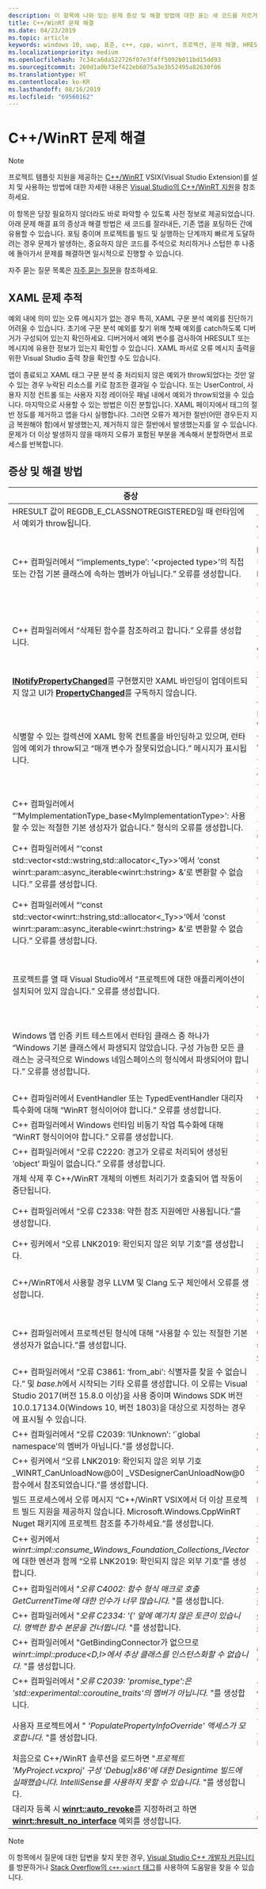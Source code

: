 ```yaml
---
description: 이 항목에 나와 있는 문제 증상 및 해결 방법에 대한 표는 새 코드를 자르거나 기존 앱을 이식할지를 결정하는 데 도움이 될 수 있습니다.
title: C++/WinRT 문제 해결
ms.date: 04/23/2019
ms.topic: article
keywords: windows 10, uwp, 표준, c++, cpp, winrt, 프로젝션, 문제 해결, HRESULT, 오류
ms.localizationpriority: medium
ms.openlocfilehash: 7c34ca6da522726f07e3f4ff5092b011bd15dd93
ms.sourcegitcommit: 260d1a0b73ef422eb6875a3e3b52495a82630f06
ms.translationtype: HT
ms.contentlocale: ko-KR
ms.lasthandoff: 08/16/2019
ms.locfileid: "69560162"
---
```

# <a name="troubleshooting-cwinrt-issues"></a>C++/WinRT 문제 해결

> [!NOTE]
> 프로젝트 템플릿 지원을 제공하는 [C++/WinRT](/windows/uwp/cpp-and-winrt-apis/intro-to-using-cpp-with-winrt) VSIX(Visual Studio Extension)를 설치 및 사용하는 방법에 대한 자세한 내용은 [Visual Studio의 C++/WinRT 지원](intro-to-using-cpp-with-winrt.md#visual-studio-support-for-cwinrt-xaml-the-vsix-extension-and-the-nuget-package)을 참조하세요.

이 항목은 당장 필요하지 않더라도 바로 파악할 수 있도록 사전 정보로 제공되었습니다. 아래 문제 해결 표의 증상과 해결 방법은 새 코드를 잘라내든, 기존 앱을 포팅하든 간에 유용할 수 있습니다. 포팅 중이며 프로젝트를 빌드 및 실행하는 단계까지 빠르게 도달하려는 경우 문제가 발생하는, 중요하지 않은 코드를 주석으로 처리하거나 스텁한 후 나중에 돌아가서 문제를 해결하면 일시적으로 진행할 수 있습니다.

자주 묻는 질문 목록은 [자주 묻는 질문](faq.md)을 참조하세요.

## <a name="tracking-down-xaml-issues"></a>XAML 문제 추적
예외 내에 의미 있는 오류 메시지가 없는 경우 특히, XAML 구문 분석 예외를 진단하기 어려울 수 있습니다. 초기에 구문 분석 예외를 찾기 위해 첫째 예외를 catch하도록 디버거가 구성되어 있는지 확인하세요. 디버거에서 예외 변수를 검사하여 HRESULT 또는 메시지에 유용한 정보가 있는지 확인할 수 있습니다. XAML 파서로 오류 메시지 출력을 위한 Visual Studio 출력 창을 확인할 수도 있습니다.

앱이 종료되고 XAML 태그 구문 분석 중 처리되지 않은 예외가 throw되었다는 것만 알 수 있는 경우 누락된 리소스를 키로 참조한 결과일 수 있습니다. 또는 UserControl, 사용자 지정 컨트롤 또는 사용자 지정 레이아웃 패널 내에서 예외가 throw되었을 수 있습니다. 마지막으로 사용할 수 있는 방법은 이진 분할입니다. XAML 페이지에서 태그의 절반 정도를 제거하고 앱을 다시 실행합니다. 그러면 오류가 제거한 절반(어떤 경우든지 지금 복원해야 함)에서 발생했는지, 제거하지 않은 절반에서 발생했는지를 알 수 있습니다. 문제가 더 이상 발생하지 않을 때까지 오류가 포함된 부분을 계속해서 분할하면서 프로세스를 반복합니다.

## <a name="symptoms-and-remedies"></a>증상 및 해결 방법
| 증상 | 해결 방법 |
|---------|--------|
| HRESULT 값이 REGDB_E_CLASSNOTREGISTERED일 때 런타임에서 예외가 throw됩니다. | ["클래스가 등록되지 않음" 예외가 발생하는 이유는 무엇인가요?](faq.md#why-am-i-getting-a-class-not-registered-exception)를 참조하세요. |
| C++ 컴파일러에서 “’implements_type’: ‘&lt;projected type&gt;’의 직접 또는 간접 기본 클래스에 속하는 멤버가 아닙니다.” 오류를 생성합니다.  | 이 오류는 네임스페이스로 한정되지 않은 구현 형식 이름(예: **MyRuntimeClass**)으로 **make**를 호출하고 해당 형식의 헤더를 포함하지 않은 경우에 발생할 수 있습니다. 컴파일러가 **MyRuntimeClass**를 프로젝션된 형식으로 해석합니다. 해결 방법은 구현 형식의 헤더(예: `MyRuntimeClass.h`)를 포함하는 것입니다. |
| C++ 컴파일러에서 “삭제된 함수를 참조하려고 합니다.” 오류를 생성합니다.  | 이 오류는 **make**를 호출하고 템플릿 매개 변수로 전달하는 구현 형식에 `= delete` 기본 생성자가 있는 경우에 발생할 수 있습니다. 구현 형식의 헤더 파일을 편집하여 `= delete`를 `= default`로 변경합니다. 런타임 클래스의 IDL에 생성자를 추가할 수도 있습니다. |
| [**INotifyPropertyChanged**](/uwp/api/windows.ui.xaml.data.inotifypropertychanged)를 구현했지만 XAML 바인딩이 업데이트되지 않고 UI가 [**PropertyChanged**](/uwp/api/windows.ui.xaml.data.inotifypropertychanged.PropertyChanged)를 구독하지 않습니다. | XAML 태그의 바인딩 식에서 `Mode=OneWay`(또는 TwoWay)를 설정해야 합니다. [XAML 컨트롤, C++/WinRT 속성에 바인딩](binding-property.md)을 참조하세요. |
| 식별할 수 있는 컬렉션에 XAML 항목 컨트롤을 바인딩하고 있으며, 런타임에 예외가 throw되고 “매개 변수가 잘못되었습니다.” 메시지가 표시됩니다. | IDL 및 구현에서 식별할 수 있는 모든 컬렉션을 **Windows.Foundation.Collections.IVector<IInspectable>** 형식으로 선언합니다. 단, **Windows.Foundation.Collections.IObservableVector<T>** 를 구현하는 개체를 반환합니다. 여기서 T는 요소 형식입니다. [XAML 항목 컨트롤, C++/WinRT 컬렉션에 바인딩](binding-collection.md)을 참조하세요.  |
| C++ 컴파일러에서 “‘MyImplementationType_base&lt;MyImplementationType&gt;’: 사용할 수 있는 적절한 기본 생성자가 없습니다.” 형식의 오류를 생성합니다. |이 오류는 특수한 생성자가 있는 형식에서 파생한 경우에 발생할 수 있습니다. 파생 형식의 생성자가 기본 형식의 생성자에 필요한 매개 변수를 전달해야 합니다. 처리된 예제는 [특수 생성자가 있는 형식에서 파생](author-apis.md#deriving-from-a-type-that-has-a-non-default-constructor)을 참조하세요.|
| C++ 컴파일러에서 “‘const std::vector&lt;std::wstring,std::allocator&lt;_Ty&gt;&gt;’에서 ‘const winrt::param::async_iterable&lt;winrt::hstring&gt; &’로 변환할 수 없습니다.” 오류를 생성합니다. |이 오류는 std::wstring의 std::vector를 컬렉션이 필요한 Windows 런타임 API에 전달하는 경우에 발생할 수 있습니다. 자세한 내용은 [표준 C++ 데이터 형식 및 C++/WinRT](std-cpp-data-types.md)를 참조하세요.|
| C++ 컴파일러에서 “‘const std::vector&lt;winrt::hstring,std::allocator&lt;_Ty&gt;&gt;’에서 ‘const winrt::param::async_iterable&lt;winrt::hstring&gt; &’로 변환할 수 없습니다.” 오류를 생성합니다. |이 오류는 winrt::hstring의 std::vector를 컬렉션이 필요한 비동기 Windows 런타임 API에 전달하고, 벡터를 비동기 호출 수신자로 복사하거나 이동하지 않은 경우에 발생할 수 있습니다. 자세한 내용은 [표준 C++ 데이터 형식 및 C++/WinRT](std-cpp-data-types.md)를 참조하세요.|
| 프로젝트를 열 때 Visual Studio에서 “프로젝트에 대한 애플리케이션이 설치되어 있지 않습니다.” 오류를 생성합니다. |**C++ 개발용 Windows 유니버설 도구**를 아직 설치하지 않은 경우 Visual Studio의 **새 프로젝트** 대화 상자에서 설치해야 합니다. 그래도 문제가 해결되지 않으면 프로젝트에서 C++/WinRT VSIX(Visual Studio Extension)를 사용할 수 있습니다([Visual Studio의 C++/WinRT 지원](intro-to-using-cpp-with-winrt.md#visual-studio-support-for-cwinrt-xaml-the-vsix-extension-and-the-nuget-package) 참조).|
| Windows 앱 인증 키트 테스트에서 런타임 클래스 중 하나가 “Windows 기본 클래스에서 파생되지 않았습니다. 구성 가능한 모든 클래스는 궁극적으로 Windows 네임스페이스의 형식에서 파생되어야 합니다.” 오류를 생성합니다. |기본 클래스에서 파생된 런타임 클래스(애플리케이션에서 선언)를 ‘구성 가능’ 클래스라고 합니다.  구성 가능 클래스의 최종 기본 클래스는 Windows.* 네임스페이스에서 시작되는 형식(예: [**Windows.UI.Xaml.DependencyObject**](/uwp/api/windows.ui.xaml.dependencyobject))이어야 합니다. 자세한 내용은 [XAML 컨트롤, C++/WinRT 속성에 바인딩](binding-property.md)을 참조하세요.|
| C++ 컴파일러에서 EventHandler 또는 TypedEventHandler 대리자 특수화에 대해 “WinRT 형식이어야 합니다.” 오류를 생성합니다. |**winrt::delegate&lt;...T&gt;** 를 대신 사용하세요. [C++/WinRT의 이벤트 작성](author-events.md)을 참조하세요.|
| C++ 컴파일러에서 Windows 런타임 비동기 작업 특수화에 대해 “WinRT 형식이어야 합니다.” 오류를 생성합니다. |PPL(병렬 패턴 라이브러리) [**작업**](https://docs.microsoft.com/cpp/parallel/concrt/reference/task-class)을 대신 반환하세요. [동시성 및 비동기 작업](concurrency.md)을 참조하세요.|
| C++ 컴파일러에서 “오류 C2220: 경고가 오류로 처리되어 생성된 ‘object’ 파일이 없습니다.” 오류를 생성합니다. |경고를 수정하거나, **C/C++**  > **일반** > **경고를 오류로 처리**를 **아니요(/WX-)** 로 설정합니다.|
| 개체 삭제 후 C++/WinRT 개체의 이벤트 처리기가 호출되어 앱 작동이 중단됩니다.|[이벤트 처리 대리자를 사용하여 안전하게 *this* 포인터 액세스](weak-references.md#safely-accessing-the-this-pointer-with-an-event-handling-delegate)를 참조하세요.|
| C++ 컴파일러에서 “오류 C2338: 약한 참조 지원에만 사용됩니다.”를 생성합니다. |현재 **winrt::no_weak_ref** 마커 구조체를 템플릿 인수로 기본 클래스에 전달한 형식에 대해 약한 참조를 요청하고 있습니다. [약한 참조 지원 옵트아웃](weak-references.md#opting-out-of-weak-reference-support)을 참조하세요.|
| C++ 링커에서 “오류 LNK2019: 확인되지 않은 외부 기호”를 생성합니다. |[링커에서 “LNK2019: 확인되지 않은 외부 기호” 오류가 발생하는 이유는 무엇인가요?](faq.md#why-is-the-linker-giving-me-a-lnk2019-unresolved-external-symbol-error)를 참조하세요.|
| C++/WinRT에서 사용할 경우 LLVM 및 Clang 도구 체인에서 오류를 생성합니다.|LLVM 및 Clang 도구 체인은 C++/WinRT에서 지원되지 않지만 내부적으로 사용하는 방법을 에뮬레이트하려는 경우 [C++/WinRT로 컴파일하기 위해 LLVM/Clang을 사용할 수 있나요?](faq.md#can-i-use-llvmclang-to-compile-with-cwinrt)에 설명된 것처럼 실험해 볼 수 있습니다.|
| C++ 컴파일러에서 프로젝션된 형식에 대해 “사용할 수 있는 적절한 기본 생성자가 없습니다.”를 생성합니다.  | 런타임 클래스 개체의 초기화를 지연하거나 동일한 프로젝트에서 런타임 클래스를 사용 및 구현하려는 경우, **std::nullptr_t** 생성자를 호출해야 합니다. 자세한 내용은 [C++/WinRT를 통한 API 사용](consume-apis.md)을 참조하세요. |
| C++ 컴파일러에서 “오류 C3861: ‘from_abi’: 식별자를 찾을 수 없습니다.” 및 *base.h*에서 시작되는 기타 오류를 생성합니다.  이 오류는 Visual Studio 2017(버전 15.8.0 이상)을 사용 중이며 Windows SDK 버전 10.0.17134.0(Windows 10, 버전 1803)을 대상으로 지정하는 경우에 표시될 수 있습니다. | 보다 규칙에 맞는 Windows SDK 최신 버전을 대상으로 지정하거나, 프로젝트 속성 **C/C++**  > **언어** > **적합성 모드: 아니요**를 설정합니다. 또는 **추가 옵션** 아래의 프로젝트 속성 **C/C++**  > **언어** > **명령줄**에 **/permissive-** 가 표시되는 경우 삭제합니다. |
| C++ 컴파일러에서 “오류 C2039: ‘IUnknown’: ‘\`global namespace’의 멤버가 아닙니다.”를 생성합니다.  | [C++/WinRT 프로젝트의 대상을 Windows SDK 최신 버전으로 변경하는 방법](news.md#how-to-retarget-your-cwinrt-project-to-a-later-version-of-the-windows-sdk)을 참조하세요. |
| C++ 링커에서 “오류 LNK2019: 확인되지 않은 외부 기호 _WINRT_CanUnloadNow@0이 _VSDesignerCanUnloadNow@0 함수에서 참조되었습니다.”를 생성합니다.  | [C++/WinRT 프로젝트의 대상을 Windows SDK 최신 버전으로 변경하는 방법](news.md#how-to-retarget-your-cwinrt-project-to-a-later-version-of-the-windows-sdk)을 참조하세요. |
| 빌드 프로세스에서 오류 메시지 “C++/WinRT VSIX에서 더 이상 프로젝트 빌드 지원을 제공하지 않습니다.  Microsoft.Windows.CppWinRT Nuget 패키지에 프로젝트 참조를 추가하세요.”를 생성합니다.  | **Microsoft.Windows.CppWinRT** NuGet 패키지를 프로젝트에 설치합니다. 자세한 내용은 [이전 버전의 VSIX 확장](intro-to-using-cpp-with-winrt.md#earlier-versions-of-the-vsix-extension)을 참조하세요. |
| C++ 링커에서 *winrt::impl::consume_Windows_Foundation_Collections_IVector*에 대한 멘션과 함께 “오류 LNK2019: 확인되지 않은 외부 기호”를 생성합니다.  | [C++/WinRT 2.0](news.md#news-and-changes-in-cwinrt-20)에서는 Windows 런타임 컬렉션에서 범위 기반의 `for`를 사용하는 경우 이제 `#include <winrt/Windows.Foundation.Collections.h>`가 필요합니다. |
| C++ 컴파일러에서 "*오류 C4002: 함수 형식 매크로 호출 GetCurrentTime에 대한 인수가 너무 많습니다.* "를 생성합니다. | [GetCurrentTime 및/또는 TRY를 사용하여 모호성을 해결하려면 어떻게 하나요?](faq.md#how-do-i-resolve-ambiguities-with-getcurrenttime-andor-try)를 참조하세요. |
| C++ 컴파일러에서 "*오류 C2334: '{' 앞에 예기치 않은 토큰이 있습니다. 명백한 함수 본문을 건너뜁니다.* "를 생성합니다. | [GetCurrentTime 및/또는 TRY를 사용하여 모호성을 해결하려면 어떻게 하나요?](faq.md#how-do-i-resolve-ambiguities-with-getcurrenttime-andor-try)를 참조하세요. |
| C++ 컴파일러에서 "GetBindingConnector가 없으므로 *winrt::impl::produce&lt;D,I&gt;에서 추상 클래스를 인스턴스화할 수 없습니다.* "를 생성합니다. | `#include <winrt/Windows.UI.Xaml.Markup.h>`를 수행해야 합니다. |
| C++ 컴파일러에서 "*오류 C2039: 'promise_type':은 'std::experimental::coroutine_traits<void>'의 멤버가 아닙니다.* "를 생성합니다. | 사용자 코루틴에서 비동기 작업 개체 또는 **winrt::fire_and_forget** 중 하나를 반환해야 합니다. [동시성 및 비동기 작업](concurrency.md)을 참조하세요. |
| 사용자 프로젝트에서 " *'PopulatePropertyInfoOverride' 액세스가 모호합니다.* "를 생성합니다. | 이 오류는 IDL에서 하나의 기본 클래스를 선언하고 XAML 태그에서 다른 기본 클래스를 선언하는 경우에 발생할 수 있습니다. |
| 처음으로 C++/WinRT 솔루션을 로드하면 "*프로젝트 'MyProject.vcxproj' 구성 'Debug\|x86'에 대한 Designtime 빌드에 실패했습니다. IntelliSense를 사용하지 못할 수 있습니다.* "를 생성합니다. | 이 IntelliSense 문제는 처음 빌드한 후 해결됩니다. |
| 대리자 등록 시 [**winrt::auto_revoke**](/uwp/cpp-ref-for-winrt/auto-revoke-t)를 지정하려고 하면 [**winrt::hresult_no_interface**](/uwp/cpp-ref-for-winrt/error-handling/hresult-no-interface) 예외를 생성합니다. | [자동 취소 대리자를 등록하지 못하는 경우](handle-events.md#if-your-auto-revoke-delegate-fails-to-register)를 참조하세요. |

> [!NOTE]
> 이 항목에서 질문에 대한 답변을 찾지 못한 경우, [Visual Studio C++ 개발자 커뮤니티](https://developercommunity.visualstudio.com/spaces/62/index.html)를 방문하거나 [Stack Overflow의 `c++-winrt` 태그](https://stackoverflow.com/questions/tagged/c%2b%2b-winrt)를 사용하여 도움말을 찾을 수 있습니다.
